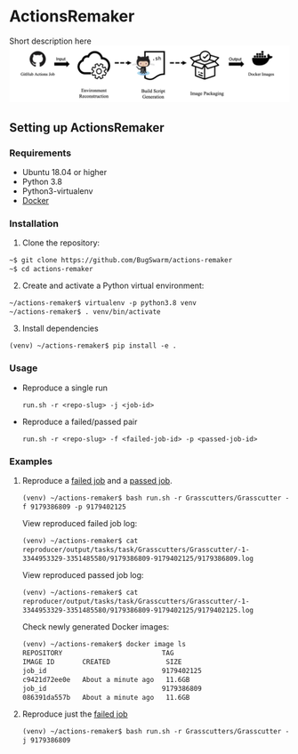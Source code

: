 # ActionsRemaker
Short description here
![ActionsRemaker](./figures/actions-remaker.png)

## Setting up ActionsRemaker

### Requirements

* Ubuntu 18.04 or higher
* Python 3.8
* Python3-virtualenv
* [Docker](https://docs.docker.com/engine/install/ubuntu/)

### Installation

1. Clone the repository:
```shell
~$ git clone https://github.com/BugSwarm/actions-remaker
~$ cd actions-remaker
```

2. Create and activate a Python virtual environment:
```shell
~/actions-remaker$ virtualenv -p python3.8 venv
~/actions-remaker$ . venv/bin/activate
```

3. Install dependencies
```shell
(venv) ~/actions-remaker$ pip install -e .
```

### Usage
- Reproduce a single run
    ```shell
    run.sh -r <repo-slug> -j <job-id>
    ```
- Reproduce a failed/passed pair
    ```shell
    run.sh -r <repo-slug> -f <failed-job-id> -p <passed-job-id>
    ```


### Examples

1. Reproduce a [failed job](https://github.com/Grasscutters/Grasscutter/actions/runs/3344953329/jobs/5552953144) and a [passed job](https://github.com/Grasscutters/Grasscutter/actions/runs/3351485580/jobs/5552966102).
    ``` shell
    (venv) ~/actions-remaker$ bash run.sh -r Grasscutters/Grasscutter -f 9179386809 -p 9179402125
    ```
    View reproduced failed job log:
    ```shell
    (venv) ~/actions-remaker$ cat reproducer/output/tasks/task/Grasscutters/Grasscutter/-1-3344953329-3351485580/9179386809-9179402125/9179386809.log
    ```
    View reproduced passed job log:
    ```shell
    (venv) ~/actions-remaker$ cat reproducer/output/tasks/task/Grasscutters/Grasscutter/-1-3344953329-3351485580/9179386809-9179402125/9179402125.log
    ```
    Check newly generated Docker images:
    ```shell
    (venv) ~/actions-remaker$ docker image ls
    REPOSITORY                         TAG                                       IMAGE ID       CREATED              SIZE
    job_id                             9179402125                                c9421d72ee0e   About a minute ago   11.6GB
    job_id                             9179386809                                086391da557b   About a minute ago   11.6GB
    ```
3. Reproduce just the [failed job](https://github.com/Grasscutters/Grasscutter/actions/runs/3344953329/jobs/5552953144)
    ``` shell
    (venv) ~/actions-remaker$ bash run.sh -r Grasscutters/Grasscutter -j 9179386809
    ```
